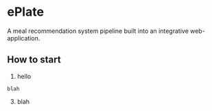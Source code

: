 # ePlate
A meal recommendation system pipeline built into an integrative web-application.

## How to start
1. hello
```
blah
```
3. blah
